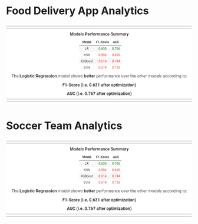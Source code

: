 # **Food Delivery App Analytics**
![](https://github.com/Ayman947/Customer-Churn-Prediction/blob/main/Data/Results.PNG)



# **Soccer Team Analytics**
![](https://github.com/Ayman947/Customer-Churn-Prediction/blob/main/Data/Results.PNG)
